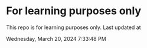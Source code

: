 # For learning purposes only
This repo is for learning purposes only.
Last updated at

Wednesday, March 20, 2024 7:33:48 PM


